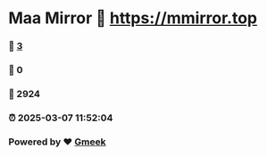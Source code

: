 # Maa Mirror :link: https://mmirror.top 
### :page_facing_up: [3](https://mmirror.top/tag.html) 
### :speech_balloon: 0 
### :hibiscus: 2924 
### :alarm_clock: 2025-03-07 11:52:04 
### Powered by :heart: [Gmeek](https://github.com/Meekdai/Gmeek)
